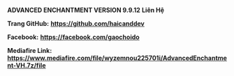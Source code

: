 **ADVANCED ENCHANTMENT VERSION 9.9.12**
__Liên Hệ__

**Trang GitHub:** __https://github.com/haicanddev__






**Facebook:** __https://facebook.com/gaochoido__



**Mediafire Link:** __https://www.mediafire.com/file/wyzemnou225701i/AdvancedEnchantment-VH.7z/file__
